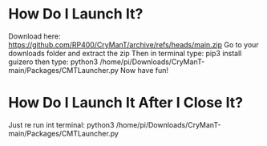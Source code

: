 # How Do I Launch It?
Download here: https://github.com/RP400/CryManT/archive/refs/heads/main.zip
Go to your downloads folder and extract the zip
Then in terminal type:
pip3 install guizero
then type:
python3 /home/pi/Downloads/CryManT-main/Packages/CMTLauncher.py
Now have fun!

# How Do I Launch It After I Close It?
Just re run int terminal:
python3 /home/pi/Downloads/CryManT-main/Packages/CMTLauncher.py
